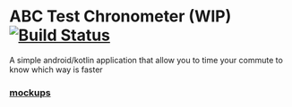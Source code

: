 # ABC Test Chronometer (WIP) [![Build Status](https://travis-ci.org/MontpellierTechHub/ABCTestChronometer.svg?branch=master)](https://travis-ci.org/MontpellierTechHub/ABCTestChronometer)

A simple android/kotlin application that allow you to time your commute to know which way is faster

### [mockups](https://www.dropbox.com/sh/vaefu83gz127grq/AACtNFg_QIniTBre4c2hwVyOa?dl=0)
